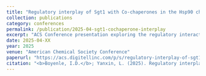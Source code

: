 ```yaml
---
title: "Regulatory interplay of Sgt1 with Co-chaperones in the Hsp90 chaperone machinery"
collection: publications
category: conferences
permalink: /publication/2025-04-sgt1-cochaperone-interplay
excerpt: "ACS Conference presentation exploring the regulatory interactions of Sgt1 among Hsp90 co-chaperones during the chaperone cycle."
date: 2025-04-XX
year: 2025
venue: "American Chemical Society Conference"
paperurl: "https://acs.digitellinc.com/p/s/regulatory-interplay-of-sgt1-with-co-chaperones-in-the-hsp90-chaperone-machinery-641599"
citation: "<b>Boyenle, I.D.</b>; Yanxin, L. (2025). Regulatory interplay of Sgt1 with Co-chaperones in the Hsp90 chaperone machinery. <i>American Chemical Society Conference</i>."
---
```

